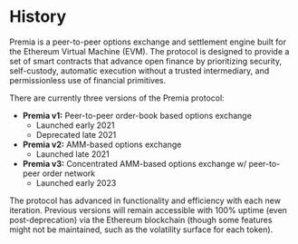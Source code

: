 # History

Premia is a peer-to-peer options exchange and settlement engine built for the Ethereum Virtual Machine (EVM). The protocol is designed to provide a set of smart contracts that advance open finance by prioritizing security, self-custody, automatic execution without a trusted intermediary, and permissionless use of financial primitives.

There are currently three versions of the Premia protocol:

* **Premia v1:** Peer-to-peer order-book based options exchange
  * Launched early 2021
  * Deprecated late 2021
* **Premia v2:** AMM-based options exchange
  * Launched late 2021
* **Premia v3:** Concentrated AMM-based options exchange w/ peer-to-peer order network
  * Launched early 2023

The protocol has advanced in functionality and efficiency with each new iteration. Previous versions will remain accessible with 100% uptime (even post-deprecation) via the Ethereum blockchain (though some features might not be maintained, such as the volatility surface for each token).
